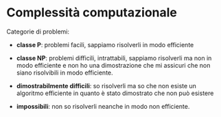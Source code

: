 # Complessità computazionale

Categorie di problemi:

- **classe P**: problemi facili, sappiamo risolverli in modo efficiente

- **classe NP**: problemi difficili, intrattabili, sappiamo risolverli ma non in modo efficiente e non ho una dimostrazione che mi assicuri che non siano risolvibili in modo efficiente.

- **dimostrabilmente difficili**: so risolverli ma so che non esiste un algoritmo efficiente in quanto è stato dimostrato che non può esistere

- **impossibili**: non so risolverli neanche in modo non efficiente.
